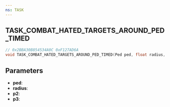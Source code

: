```yaml
---
ns: TASK
---
```

## TASK_COMBAT_HATED_TARGETS_AROUND_PED_TIMED

```c
// 0x2BBA30B854534A0C 0xF127AD6A
void TASK_COMBAT_HATED_TARGETS_AROUND_PED_TIMED(Ped ped, float radius, float p2, Any p3);
```

## Parameters
* **ped**:
* **radius**:
* **p2**:
* **p3**:
